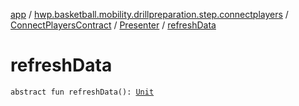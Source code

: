 [app](../../../index.md) / [hwp.basketball.mobility.drillpreparation.step.connectplayers](../../index.md) / [ConnectPlayersContract](../index.md) / [Presenter](index.md) / [refreshData](.)

# refreshData

`abstract fun refreshData(): `[`Unit`](https://kotlinlang.org/api/latest/jvm/stdlib/kotlin/-unit/index.html)